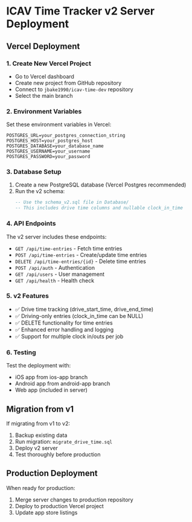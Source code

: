 # ICAV Time Tracker v2 Server Deployment

## Vercel Deployment

### 1. Create New Vercel Project
- Go to Vercel dashboard
- Create new project from GitHub repository
- Connect to `jbake1990/icav-time-dev` repository
- Select the main branch

### 2. Environment Variables
Set these environment variables in Vercel:
```
POSTGRES_URL=your_postgres_connection_string
POSTGRES_HOST=your_postgres_host
POSTGRES_DATABASE=your_database_name
POSTGRES_USERNAME=your_username
POSTGRES_PASSWORD=your_password
```

### 3. Database Setup
1. Create a new PostgreSQL database (Vercel Postgres recommended)
2. Run the v2 schema:
   ```sql
   -- Use the schema_v2.sql file in Database/
   -- This includes drive time columns and nullable clock_in_time
   ```

### 4. API Endpoints
The v2 server includes these endpoints:
- `GET /api/time-entries` - Fetch time entries
- `POST /api/time-entries` - Create/update time entries  
- `DELETE /api/time-entries/{id}` - Delete time entries
- `POST /api/auth` - Authentication
- `GET /api/users` - User management
- `GET /api/health` - Health check

### 5. v2 Features
- ✅ Drive time tracking (drive_start_time, drive_end_time)
- ✅ Driving-only entries (clock_in_time can be NULL)
- ✅ DELETE functionality for time entries
- ✅ Enhanced error handling and logging
- ✅ Support for multiple clock in/outs per job

### 6. Testing
Test the deployment with:
- iOS app from ios-app branch
- Android app from android-app branch
- Web app (included in server)

## Migration from v1
If migrating from v1 to v2:
1. Backup existing data
2. Run migration: `migrate_drive_time.sql`
3. Deploy v2 server
4. Test thoroughly before production

## Production Deployment
When ready for production:
1. Merge server changes to production repository
2. Deploy to production Vercel project
3. Update app store listings
